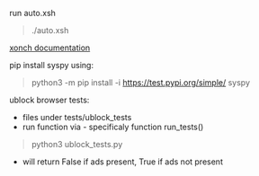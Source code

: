 run auto.xsh
> ./auto.xsh


[xonch documentation](https://xon.sh/osx.html)

pip install syspy using:
> python3 -m pip install -i https://test.pypi.org/simple/ syspy

ublock browser tests:
- files under tests/ublock_tests
- run function via - specificaly function run_tests()
> python3 ublock_tests.py
- will return False if ads present, True if ads not present